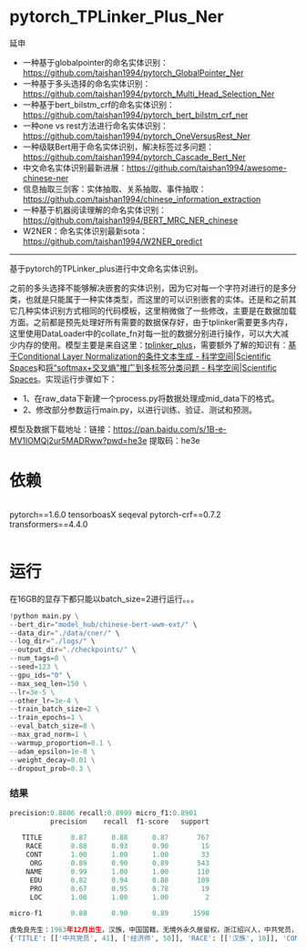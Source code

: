 # pytorch_TPLinker_Plus_Ner
延申
- 一种基于globalpointer的命名实体识别：https://github.com/taishan1994/pytorch_GlobalPointer_Ner
- 一种基于多头选择的命名实体识别：https://github.com/taishan1994/pytorch_Multi_Head_Selection_Ner
- 一种基于bert_bilstm_crf的命名实体识别：https://github.com/taishan1994/pytorch_bert_bilstm_crf_ner
- 一种one vs rest方法进行命名实体识别：https://github.com/taishan1994/pytorch_OneVersusRest_Ner
- 一种级联Bert用于命名实体识别，解决标签过多问题：https://github.com/taishan1994/pytorch_Cascade_Bert_Ner
- 中文命名实体识别最新进展：https://github.com/taishan1994/awesome-chinese-ner
- 信息抽取三剑客：实体抽取、关系抽取、事件抽取：https://github.com/taishan1994/chinese_information_extraction
- 一种基于机器阅读理解的命名实体识别：https://github.com/taishan1994/BERT_MRC_NER_chinese
- W2NER：命名实体识别最新sota：https://github.com/taishan1994/W2NER_predict

****

基于pytorch的TPLinker_plus进行中文命名实体识别。

之前的多头选择不能够解决嵌套的实体识别，因为它对每一个字符对进行的是多分类，也就是只能属于一种实体类型，而这里的可以识别嵌套的实体。还是和之前其它几种实体识别方式相同的代码模板，这里稍微做了一些修改，主要是在数据加载方面。之前都是预先处理好所有需要的数据保存好，由于tplinker需要更多内存，这里使用DataLoader中的collate_fn对每一批的数据分别进行操作，可以大大减少内存的使用。模型主要是来自这里：[tplinker_plus](https://github.com/Tongjilibo/bert4torch/blob/master/examples/sequence_labeling/task_sequence_labeling_ner_tplinker_plus.py)，需要额外了解的知识有：[基于Conditional Layer Normalization的条件文本生成 - 科学空间|Scientific Spaces](https://spaces.ac.cn/archives/7124)和[将“softmax+交叉熵”推广到多标签分类问题 - 科学空间|Scientific Spaces](https://www.spaces.ac.cn/archives/7359)。实现运行步骤如下：

- 1、在raw_data下新建一个process.py将数据处理成mid_data下的格式。
- 2、修改部分参数运行main.py，以进行训练、验证、测试和预测。

模型及数据下载地址：链接：https://pan.baidu.com/s/1B-e-MV1lOMQj2ur5MADRww?pwd=he3e  提取码：he3e
# 依赖
```
```
pytorch==1.6.0
tensorboasX
seqeval
pytorch-crf==0.7.2
transformers==4.4.0
```
```
# 运行

在16GB的显存下都只能以batch_size=2进行运行。。。

```python
!python main.py \
--bert_dir="model_hub/chinese-bert-wwm-ext/" \
--data_dir="./data/cner/" \
--log_dir="./logs/" \
--output_dir="./checkpoints/" \
--num_tags=8 \
--seed=123 \
--gpu_ids="0" \
--max_seq_len=150 \
--lr=3e-5 \
--other_lr=3e-4 \
--train_batch_size=2 \
--train_epochs=1 \
--eval_batch_size=8 \
--max_grad_norm=1 \
--warmup_proportion=0.1 \
--adam_epsilon=1e-8 \
--weight_decay=0.01 \
--dropout_prob=0.3 \
```

### 结果

```python
precision:0.8806 recall:0.8999 micro_f1:0.8901
          precision    recall  f1-score   support

   TITLE       0.87      0.88      0.87       767
    RACE       0.88      0.93      0.90        15
    CONT       1.00      1.00      1.00        33
     ORG       0.89      0.90      0.89       543
    NAME       0.99      1.00      1.00       110
     EDU       0.82      0.94      0.88       109
     PRO       0.67      0.95      0.78        19
     LOC       1.00      1.00      1.00         2

micro-f1       0.88      0.90      0.89      1598

虞兔良先生：1963年12月出生，汉族，中国国籍，无境外永久居留权，浙江绍兴人，中共党员，MBA，经济师。
{'TITLE': [['中共党员', 41], ['经济师', 50]], 'RACE': [['汉族', 18]], 'CONT': [['中国国籍', 21]], 'NAME': [['虞兔良', 1]], 'EDU': [['MBA', 46]], 'LOC': [['浙江绍兴人', 35]]}
```




